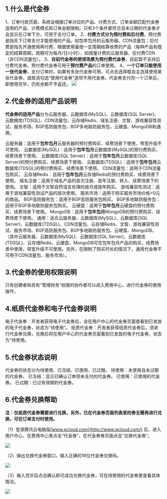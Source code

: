 ## 1.什么是代金券
1、订单付款页面，系统会根据订单对应的产品、付费方式、订单金额匹配代金券适用的产品、计费模式和订单金额限制。只有3个条件都符合且未过期的代金券才会显示在订单下方，可用于支付订单。
2、**付费方式分为预付费和后付费**。预付费是指先下订单支付才能使用的产品，如包年包月的云服务器、CDN流量包；后付费是指先开通使用再付费，根据使用量按一定周期结算收费的产品（每种产品有既定的结算周期，周期可为每月/日/小时），如按量计费的云服务器、后付费CDN（非CDN流量包）。
3、**目前代金券的使用场景为预付费代金券**，目前暂不支持后付费代金券。预付费代金券可用于**预付费产品**的订单使用。
4、**一个订单只能使用一张代金券**，支付订单时，如果有多张代金券可用，可点击选择框自主选择使用某张代金券，或取消勾选“使用代金券”选项不用代金券。代金券支付完一个订单后，即使用完毕，仍有余额不予返还。
![](https://mc.qcloudimg.com/static/img/aa356a5f4fbe8a066f2b6462ce7ade41/1.png)

## 2.代金券的适用产品说明
**代金券的适用产品**分为云服务器、云数据库(MySQL)、云数据库(SQL Server)、云数据库(TDSQL)、CDN流量包、云存储Redis、域名注册、文智、游戏兼容性测试、服务市场、BGP高防服务包、BGP多地联防服务包、云硬盘、MongoDB和通用。

云服务器：适用于**包年包月**云服务器的预付费购买、续费场景下使用，带宽升级不可使用。
云数据库(MySQL)：适用于**包年包月**云数据库(MySQL)的预付费购买、续费场景下使用。
云数据库(SQL Server)：适用于**包年包月**云数据库(SQL Server)的预付费购买、续费场景下使用。
云数据库(TDSQL)：适用于**包年包月**云数据库(TDSQL)的预付费购买、续费场景下使用。
CDN流量包：适用于CDN流量包购买。
云存储Redis：适用于**包年包月**云存储Redis的预付费购买、续费场景下使用。
域名注册：适用于域名产品的首次注册、首年注册、转入、续费场景下的使用。
文智：适用于文智自然语言处理的按月或按年购买。
游戏兼容性测试：适用于游戏兼容性测试产品的按次使用。
服务市场：适用于购买服务市场价格>0元的商品。
BGP高防服务包：适用于BGP高防服务包购买。
BGP多地联防服务包：适用于BGP多地联防服务包购买。
云硬盘：适用于**包年包月**云硬盘的预付费购买、续费场景下使用。
MongoDB：适用于**包年包月**MongoDB的预付费购买、续费场景下使用。
通用：适合云服务器、云数据库(MySQL)、云数据库(SQL Server)、云数据库(TDSQL)、CDN流量包、云存储Redis、文智、游戏兼容性测试、服务市场、BGP高防服务包、BGP多地联防服务包、云硬盘、MongoDB。（其中云服务器、云数据库(MySQL)、云数据库(SQL Server)、云数据库(TDSQL)、云存储Redis、云硬盘、MongoDB可在包年包月产品的购买、续费场景中使用，带宽升级不可使用。另外，在限制了购买时长的情况下，通用代金券不可用于CDN流量包、服务市场）。

## 3.代金券的使用权限说明

只有创建者和具有“管理财务”权限的协作者可以进入费用中心，进行代金券的使用操作。

## 4.纸质代金券和电子代金券说明

电子代金券：开发者获得电子代金券后，会在用户中心的代金券页面查看到已发放的电子代金券，状态为“待使用”。
纸质代金券：开发者获得纸质代金券后，须进行代金券兑换，兑换后将在用户中心的代金券页面看到已发放的电子代金券，状态为“待使用。

## 5.代金券状态说明

代金券的状态分为待使用、已冻结、已使用、已过期。
待使用：未使用且未过期的代金券。
已冻结：显示已确认订单但未支付的代金券。
已使用：已使用的代金券。
已过期：已过有效期的代金券。

## 6.代金券兑换帮助

**注：仅纸质代金券需要进行兑换，另外，已在代金券页面列表里的券无需再进行兑换，可在订单支付时使用。**

（1）登录腾讯云电脑版[www.qcloud.com](http://www.qcloud.com/) 后，进入用户中心，在费用中心里点击“代金券”，在代金券券页面点击“兑换代金券”。

![](https://mc.qcloudimg.com/static/img/cb97f1dd5238aaf503916512789b99fb/2.png)

（2）弹出兑换代金券窗口，输入正确的18位代金券兑换码。

![](https://mc.qcloudimg.com/static/img/3c5f150a0325ae8c028185d150b263d9/3.png)

（3）输入完毕后点击确认即可成功兑换代金券，可在待使用的代金券里查看具体情况。

![](http://qzonestyle.gtimg.cn/qzone/vas/opensns/res/img/daijinquan-4.png)
